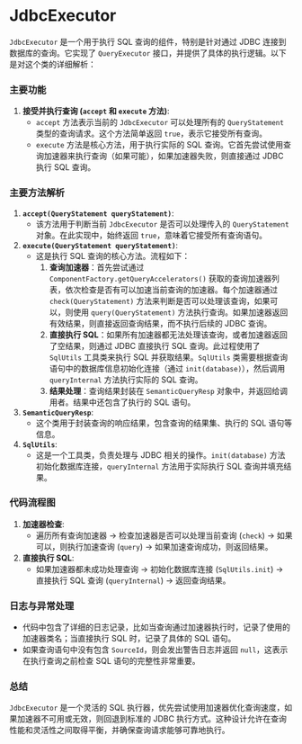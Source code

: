 # JdbcExecutor

`JdbcExecutor` 是一个用于执行 SQL 查询的组件，特别是针对通过 JDBC 连接到数据库的查询。它实现了 `QueryExecutor` 接口，并提供了具体的执行逻辑。以下是对这个类的详细解析：

### 主要功能

1. **接受并执行查询 (`accept` 和 `execute` 方法)**:
    - `accept` 方法表示当前的 `JdbcExecutor` 可以处理所有的 `QueryStatement` 类型的查询请求。这个方法简单返回 `true`，表示它接受所有查询。
    - `execute` 方法是核心方法，用于执行实际的 SQL 查询。它首先尝试使用查询加速器来执行查询（如果可能），如果加速器失败，则直接通过 JDBC 执行 SQL 查询。

### 主要方法解析

1. **`accept(QueryStatement queryStatement)`**:
    - 该方法用于判断当前 `JdbcExecutor` 是否可以处理传入的 `QueryStatement` 对象。在此实现中，始终返回 `true`，意味着它接受所有查询语句。
2. **`execute(QueryStatement queryStatement)`**:
    - 这是执行 SQL 查询的核心方法。流程如下：
        1. **查询加速器**：首先尝试通过 `ComponentFactory.getQueryAccelerators()` 获取的查询加速器列表，依次检查是否有可以加速当前查询的加速器。每个加速器通过 `check(QueryStatement)` 方法来判断是否可以处理该查询，如果可以，则使用 `query(QueryStatement)` 方法执行查询。如果加速器返回有效结果，则直接返回查询结果，而不执行后续的 JDBC 查询。
        2. **直接执行 SQL**：如果所有加速器都无法处理该查询，或者加速器返回了空结果，则通过 JDBC 直接执行 SQL 查询。此过程使用了 `SqlUtils` 工具类来执行 SQL 并获取结果。`SqlUtils` 类需要根据查询语句中的数据库信息初始化连接（通过 `init(database)`），然后调用 `queryInternal` 方法执行实际的 SQL 查询。
        3. **结果处理**：查询结果封装在 `SemanticQueryResp` 对象中，并返回给调用者。结果中还包含了执行的 SQL 语句。
3. **`SemanticQueryResp`**:
    - 这个类用于封装查询的响应结果，包含查询的结果集、执行的 SQL 语句等信息。
4. **`SqlUtils`**:
    - 这是一个工具类，负责处理与 JDBC 相关的操作。`init(database)` 方法初始化数据库连接，`queryInternal` 方法用于实际执行 SQL 查询并填充结果。

### 代码流程图

1. **加速器检查**:
    - 遍历所有查询加速器 → 检查加速器是否可以处理当前查询 (`check`) → 如果可以，则执行加速查询 (`query`) → 如果加速查询成功，则返回结果。
2. **直接执行 SQL**:
    - 如果加速器都未成功处理查询 → 初始化数据库连接 (`SqlUtils.init`) → 直接执行 SQL 查询 (`queryInternal`) → 返回查询结果。

### 日志与异常处理

- 代码中包含了详细的日志记录，比如当查询通过加速器执行时，记录了使用的加速器类名；当直接执行 SQL 时，记录了具体的 SQL 语句。
- 如果查询语句中没有包含 `SourceId`，则会发出警告日志并返回 `null`，这表示在执行查询之前检查 SQL 语句的完整性非常重要。

### 总结

`JdbcExecutor` 是一个灵活的 SQL 执行器，优先尝试使用加速器优化查询速度，如果加速器不可用或无效，则回退到标准的 JDBC 执行方式。这种设计允许在查询性能和灵活性之间取得平衡，并确保查询请求能够可靠地执行。